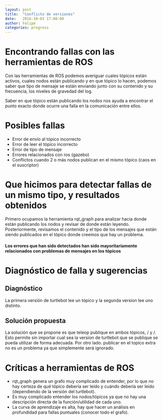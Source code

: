 ```yaml
---
layout: post
title:  "Conflicto de versiones"
date:   2016-10-03 17:00:00
author: Felipe
categories: progress
---
```


# Encontrando fallas con las herramientas de ROS
Con las herramientas de ROS podemos averiguar cuales tópicos están activos, cuales nodos están publicando y en que tópico lo hacen, podemos saber que tipo de mensaje se están enviando junto con su contenido y su frecuencia, los niveles de gravedad del log.

Saber en que tópico están publicando los nodos nos ayuda a encontrar el punto exacto donde ocurre una falla en la comunicación entre ellos.

# Posibles fallas
* Error de envío al tópico incorrecto
* Error de leer el tópico incorrecto
* Error de tipo de mensaje
* Errores relacionados con ros (gazebo)
* Conflictos cuando 2 o más nodos publican en el mismo tópico (caos en el suscriptor)

# Que hicimos para detectar fallas de un mismo tipo, y resultados obtenidos
Primero ocupamos la herramienta rqt_graph para analizar hacia donde están publicando los nodos y revisar de donde están leyendo.
Posteriormente, revisamos el contenido y el tipo de los mensajes que están siendo publicados en el tópico donde creemos que hay un problema.

#### Los errores que han sido detectados han sido mayoritariamente relacionados con problemas de mensajes en los tópicos

# Diagnóstico de falla y sugerencias

## Diagnóstico
La primera versión de turtlebot lee un tópico y la segunda version lee uno distinto.

## Solución propuesta
La solución que se propone es que teleop publique en ambos tópicos, / y /. Esto permite sin importar cual sea la version de turtlebot que se publique se pueda utilizar de forma adecuada. Por otro lado. publicar en el topico extra no es un problema ya que simplemente será ignorado.

# Críticas a herramientas de ROS
* rqt_graph genera un grafo muy complicado de entender, por lo que no hay certeza de qué tópico debería ser leído y cuándo debería ser leído (dependiendo de la versión del turtlebot).
* Es muy complicado entender los nodos/tópicos ya que no hay una descripción directa de la función/utilidad de cada uno.
* La curva de aprendizaje es alta, hay que hacer un análisis en profundidad para fallas puntuales (conocer todo el grafo).
